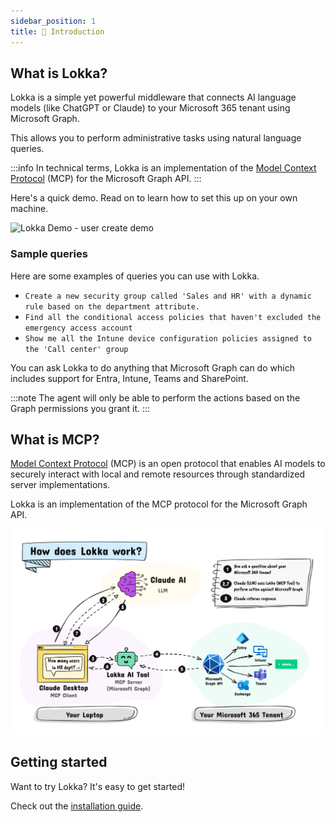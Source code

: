 ```yaml
---
sidebar_position: 1
title: 🤖 Introduction
---
```


## What is Lokka?

Lokka is a simple yet powerful middleware that connects AI language models (like ChatGPT or Claude) to your Microsoft 365 tenant using Microsoft Graph.

This allows you to perform administrative tasks using natural language queries.

:::info
In technical terms, Lokka is an implementation of the [Model Context Protocol](https://modelcontextprotocol.io/introduction) (MCP) for the Microsoft Graph API.
:::

Here's a quick demo. Read on to learn how to set this up on your own machine.

<img src="https://github.com/merill/lokka/blob/main/assets/lokka-demo-1.gif?raw=true" alt="Lokka Demo - user create demo" width="500"/>

### Sample queries

Here are some examples of queries you can use with Lokka.

- `Create a new security group called 'Sales and HR' with a dynamic rule based on the department attribute.`
- `Find all the conditional access policies that haven't excluded the emergency access account`
- `Show me all the Intune device configuration policies assigned to the 'Call center' group`

You can ask Lokka to do anything that Microsoft Graph can do which includes support for Entra, Intune, Teams and SharePoint.

:::note
The agent will only be able to perform the actions based on the Graph permissions you grant it.
:::

## What is MCP?

[Model Context Protocol](https://modelcontextprotocol.io/introduction) (MCP) is an open protocol that enables AI models to securely interact with local and remote resources through standardized server implementations.

Lokka is an implementation of the MCP protocol for the Microsoft Graph API.

![How does Lokka work?](./assets/how-does-lokka-mcp-server-work.png)

## Getting started

Want to try Lokka? It's easy to get started!

Check out the [installation guide](installation.md).

